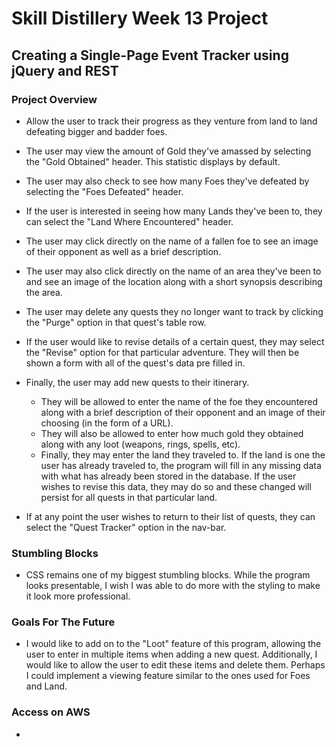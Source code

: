 # Skill Distillery Week 13 Project

## Creating a Single-Page Event Tracker using jQuery and REST

### Project Overview
- Allow the user to track their progress as they venture from land to land defeating bigger and badder foes.

- The user may view the amount of Gold they've amassed by selecting the "Gold Obtained" header. This statistic displays
by default.

- The user may also check to see how many Foes they've defeated by selecting the "Foes Defeated" header.

- If the user is interested in seeing how many Lands they've been to, they can select the "Land Where Encountered" header.

- The user may click directly on the name of a fallen foe to see an image of their opponent as well as a brief description.

- The user may also click directly on the name of an area they've been to and see an image of the location along with 
a short synopsis describing the area. 

- The user may delete any quests they no longer want to track by clicking the "Purge" option in that quest's table row.

- If the user would like to revise details of a certain quest, they may select the "Revise" option for that particular
adventure. They will then be shown a form with all of the quest's data pre filled in.

- Finally, the user may add new quests to their itinerary. 
  - They will be allowed to enter the name of the foe they encountered 
  along with a brief description of their opponent and an image of their choosing (in the form of a URL).
  - They will also be allowed to enter how much gold they obtained along with any loot (weapons, rings, spells, etc).
  - Finally, they may enter the land they traveled to. If the land is one the user has already traveled to, the program
  will fill in any missing data with what has already been stored in the database. If the user wishes to revise this data,
  they may do so and these changed will persist for all quests in that particular land.

- If at any point the user wishes to return to their list of quests, they can select the "Quest Tracker" option in
the nav-bar.
  
### Stumbling Blocks
 - CSS remains one of my biggest stumbling blocks. While the program looks presentable, I wish I was able to do
 more with the styling to make it look more professional.
 
### Goals For The Future
 - I would like to add on to the "Loot" feature of this program, allowing the user to enter in multiple items when 
 adding a new quest. Additionally, I would like to allow the user to edit these items and delete them. Perhaps I could 
 implement a viewing feature similar to the ones used for Foes and Land.
 
### Access on AWS
 - 
